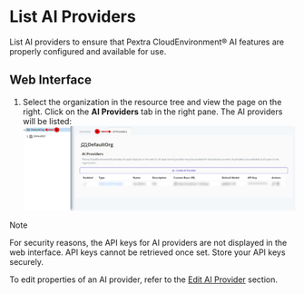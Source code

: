 # List AI Providers
List AI providers to ensure that Pextra CloudEnvironment® AI features are properly configured and available for use.

## Web Interface
1. Select the organization in the resource tree and view the page on the right. Click on the **AI Providers** tab in the right pane. The AI providers will be listed:
   ![AI Providers Page](./images/00-ai-providers.png)

> [!NOTE]
> For security reasons, the API keys for AI providers are not displayed in the web interface. API keys cannot be retrieved once set. Store your API keys securely.

To edit properties of an AI provider, refer to the [Edit AI Provider](./edit.md) section.